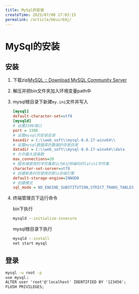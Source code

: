 ```yaml
---
title: MySql的安装
createTime: 2025/07/08 17:03:15
permalink: /article/b6uirb4j/
---
```

# MySql的安装

## 安装

1. 下载zip[MySQL :: Download MySQL Community Server](https://dev.mysql.com/downloads/mysql/)

2. 解压并把bin文件夹加入环境变量path中

3. mysql根目录下新建`my.ini`文件并写入

   ```ini
   [mysql]
   default-character-set=utf8
   [mysqld]
   # 设置3306端口
   port = 3306
   # 设置mysql的安装目录
   basedir = C:\\web_soft\\mysql-8.0.17-winx64\\
   # 设置mysql数据库的数据的存放目录
   datadir = C:\\web_soft\\mysql-8.0.17-winx64\\data
   # 允许最大连接数
   max_connections=20
   # 服务端使用的字符集默认为8比特编码的latin1字符集
   character-set-server=utf8
   # 创建新表时将使用的默认存储引擎
   default-storage-engine=INNODB
   # 创建模式
   sql_mode = NO_ENGINE_SUBSTITUTION,STRICT_TRANS_TABLES
   ```

4. 终端管理员下运行命令

   bin下执行

   ```cmd
   mysqld --initialize-insecure
   ```

   mysql根目录下执行

   ```cmd
   mysqld --install
   net start mysql
   ```


## 登录

```cmd
mysql -u root -p
use mysql；
ALTER user 'root'@'localhost' IDENTIFIED BY '123456';
FLUSH PRIVILEGES;
```

